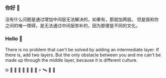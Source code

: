 ### 你好 👋

没有什么问题是通过增加中间层无法解决的，如果有，那就加两层。
但是我和你之间的唯一障碍，是无法通过中间层弥补的，因为那便是不同的文化。


### Hello 🚀

There is no problem that can't be solved by adding an intermediate layer. If there is, add two layers. But the only obstacle between you and me can't be made up through the middle layer, because it is different culture.


🌐 💌 🥪 🍉 🥚 💩 🍎 🎈 ⚡ 🛰️ 🎃 🥯
